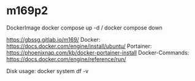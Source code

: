 # m169p2
DockerImage
  docker compose up -d / docker compose down

https://gbssg.gitlab.io/m169/
Docker: https://docs.docker.com/engine/install/ubuntu/
Portainer: https://phoenixnap.com/kb/docker-portainer-install
Docker-Commands: https://docs.docker.com/engine/reference/run/

Disk usage: docker system df -v

